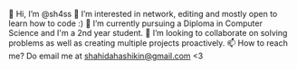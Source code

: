 👋 Hi, I’m @sh4ss
👀 I’m interested in network, editing and mostly open to learn how to code :)
🌱 I’m currently pursuing a Diploma in Computer Science and I'm a 2nd year student.
💞️ I’m looking to collaborate on solving problems as well as creating multiple projects proactively.
📫 How to reach me? Do email me at shahidahashikin@gmail.com <3

<!---
sh4ss/sh4ss is a ✨ special ✨ repository because its `README.md` (this file) appears on your GitHub profile.
You can click the Preview link to take a look at your changes.
--->
